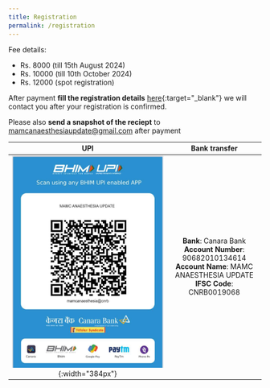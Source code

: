 ```yaml
---
title: Registration
permalink: /registration
---
```



Fee details: 
- Rs. 8000 (till 15th August 2024) 
- Rs. 10000 (till 10th October 2024)
- Rs. 12000 (spot registration)

After payment **fill the registration details** [here](https://forms.gle/7fT3moCxR5SEMQwz8){:target="_blank"} we will contact you after your registration is confirmed.

Please also **send a snapshot of the reciept** to [mamcanaesthesiaupdate@gmail.com](mailto:mamcanaesthesiaupdate@gmail.com) after payment

| UPI | Bank transfer |
| :---: | :---: |
|![UPI](/assets/banking/UPI_Transfer.jpeg){:width="384px"} | **Bank**: Canara Bank <br> **Account Number**: 90682010134614 <br> **Account Name**: MAMC ANAESTHESIA UPDATE <br> **IFSC Code**: CNRB0019068   | 
 

<!-- 
### Pay using UPI: 
  ![UPI](/assets/banking/UPI_Transfer.jpeg)


### Pay using bank transfer:
- Bank           - Canara Bank
- Account Number - 90682010134614
- Account Name   - MAMC ANAESTHESIA UPDATE
- IFSC Code      - CNRB0019068 -->
